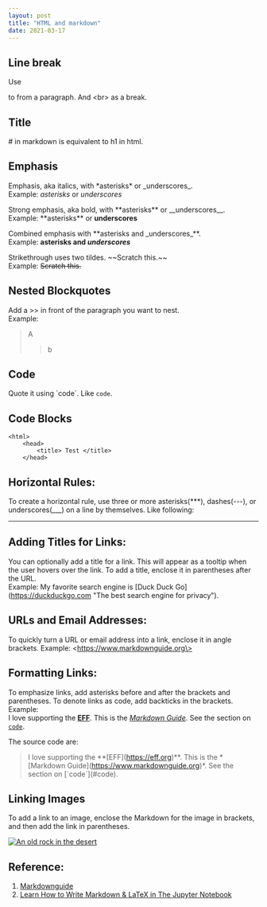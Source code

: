 ```yaml
---
layout: post
title: "HTML and markdown"
date: 2021-03-17
---
```


## Line break

Use <p></p> to from a paragraph. And \<br\> as a break.

## Title

\# in markdown is equivalent to h1 in html.

## Emphasis

Emphasis, aka italics, with \*asterisks\* or \_underscores\_. <br>
Example: _asterisks_ or _underscores_

Strong emphasis, aka bold, with \*\*asterisks** or \_\_underscores\_\_. <br>
Example: **asterisks\*\* or **underscores**

Combined emphasis with \*\*asterisks and \_underscores\_\*\*. <br>
Example: **asterisks and _underscores_**

Strikethrough uses two tildes. \~\~Scratch this.\~\~ <br>
Example: ~~Scratch this.~~

## Nested Blockquotes

Add a \>\> in front of the paragraph you want to nest. <br>
Example: <br>

> A
>
> > b

## Code

Quote it using \`code\`. Like `code`.

## Code Blocks

    <html>
        <head>
            <title> Test </title>
        </head>

## Horizontal Rules:

To create a horizontal rule, use three or more asterisks(\*\*\*), dashes(\-\-\-), or underscores(\_\_\_) on a line by themselves. Like following:

---

## Adding Titles for Links:

You can optionally add a title for a link. This will appear as a tooltip when the user hovers over the link. To add a title, enclose it in parentheses after the URL. <br>
Example: My favorite search engine is \[Duck Duck Go\](https://duckduckgo.com \"The best search engine for privacy\").

## URLs and Email Addresses:

To quickly turn a URL or email address into a link, enclose it in angle brackets.
Example: \<https://www.markdownguide.org\>

## Formatting Links:

To emphasize links, add asterisks before and after the brackets and parentheses. To denote links as code, add backticks in the brackets. <br>
Example: <br>
I love supporting the **[EFF](https://eff.org)**.
This is the _[Markdown Guide](https://www.markdownguide.org)_.
See the section on [`code`](#code).

The source code are: <br>

> I love supporting the \*\*\[EFF\](https://eff.org)\*\*.
> This is the \*\[Markdown Guide\](https://www.markdownguide.org)\*.
> See the section on \[\`code\`\](\#code).

## Linking Images

To add a link to an image, enclose the Markdown for the image in brackets, and then add the link in parentheses.

[![An old rock in the desert](/assets/images/shiprock.jpg "Shiprock, New Mexico by Beau Rogers")](https://www.flickr.com/photos/beaurogers/31833779864/in/photolist-Qv3rFw-34mt9F-a9Cmfy-5Ha3Zi-9msKdv-o3hgjr-hWpUte-4WMsJ1-KUQ8N-deshUb-vssBD-6CQci6-8AFCiD-zsJWT-nNfsgB-dPDwZJ-bn9JGn-5HtSXY-6CUhAL-a4UTXB-ugPum-KUPSo-fBLNm-6CUmpy-4WMsc9-8a7D3T-83KJev-6CQ2bK-nNusHJ-a78rQH-nw3NvT-7aq2qf-8wwBso-3nNceh-ugSKP-4mh4kh-bbeeqH-a7biME-q3PtTf-brFpgb-cg38zw-bXMZc-nJPELD-f58Lmo-bXMYG-bz8AAi-bxNtNT-bXMYi-bXMY6-bXMYv)

## Reference:

1. [Markdownguide](https://www.markdownguide.org/basic-syntax/)
2. [Learn How to Write Markdown & LaTeX in The Jupyter Notebook](https://towardsdatascience.com/write-markdown-latex-in-the-jupyter-notebook-10985edb91fd)
